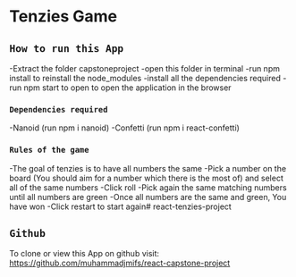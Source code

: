 # Tenzies Game

## `How to run this App`

-Extract the folder capstoneproject
-open this folder in terminal
-run npm install to reinstall the node_modules
-install all the dependencies required
-run npm start to open to open the application in the browser

### `Dependencies required`
-Nanoid (run npm i nanoid)
-Confetti (run npm i react-confetti)

### `Rules of the game`
  -The goal of tenzies is to have all numbers the same
  -Pick a number on the board (You should aim for a number which there is the most of) and select all of the same numbers
  -Click roll
  -Pick again the same matching numbers until all numbers are green
  -Once all numbers are the same and green, You have won
  -Click restart to start again# react-tenzies-project

  ## `Github`
  To clone or view this App on github visit: https://github.com/muhammadjmifs/react-capstone-project

